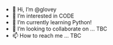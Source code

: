 - 👋 Hi, I’m @glovey
- 👀 I’m interested in CODE
- 🌱 I’m currently learning Python!
- 💞️ I’m looking to collaborate on ... TBC
- 📫 How to reach me ... TBC

<!---
glovey/glovey is a ✨ special ✨ repository because its `README.md` (this file) appears on your GitHub profile.
You can click the Preview link to take a look at your changes.
--->
